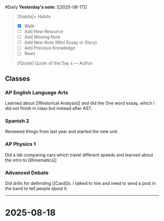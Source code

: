 #Daily
**Yesterday's note:** [[2025-08-17]]

> [!habits]+ Habits 
>- [x] Walk 
>- [ ] Add New Resource
> - [ ] Add Missing Note
> - [ ] Add New Note (Mini Essay or Story)
> - [ ] Add Previous Knowledge  
> - [ ] Read

> [!Quote]  Quote of the Day
> s
> — Author

## Classes 

### AP English Language Arts 
Learned about [[Rhetorical Analysis]] and did the One word essay, which I did not finish in class but instead after AST. 
### Spanish 2 
Reviewed things from last year and started the new unit.
### AP Physics 1 
Did a lab comparing cars which travel different speeds and learned about the intro to [[Kinematics]]
### Advanced Debate 
Did drills for defending [[Card]]s. I talked to him and need to send a post in the band to tell people about it. 

<hr>

# 2025-08-18


